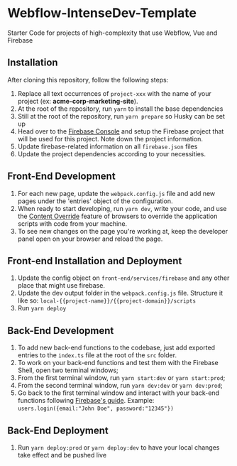 # Webflow-IntenseDev-Template
Starter Code for projects of high-complexity that use Webflow, Vue and Firebase

## Installation
After cloning this repository, follow the following steps:
1. Replace all text occurrences of `project-xxx` with the name of your
   project (ex: **acme-corp-marketing-site**).
2. At the root of the repository, run `yarn` to install the base dependencies
3. Still at the root of the repository, run `yarn prepare` so Husky can be set up
4. Head over to the [Firebase Console](https://console.firebase.google.com/) and setup the Firebase
   project that will be used for this project. Note down the project information.
5. Update firebase-related information on all `firebase.json` files
6. Update the project dependencies according to your necessities.

## Front-End Development
1. For each new page, update the `webpack.config.js` file and add new pages under the 'entries' object of the configuration.
2. When ready to start developing, run `yarn dev`, write your code, and use the [Content Override](https://docs.microsoft.com/en-us/microsoft-edge/devtools-guide-chromium/javascript/overrides) feature of browsers to override the application scripts with code from your machine.
3. To see new changes on the page you're working at, keep the developer panel open on your browser and reload the page.

## Front-end Installation and Deployment
1. Update the config object on `front-end/services/firebase` and any other place that might use firebase.
2. Update the dev output folder in the `webpack.config.js` file. Structure it like so: `local-{{project-name}}/{{project-domain}}/scripts`
3. Run `yarn deploy`

## Back-End Development
1. To add new back-end functions to the codebase, just add exported entries to the `index.ts` file at the root of the `src` folder.
2. To work on your back-end functions and test them with the Firebase Shell, open two terminal windows;
3. From the first terminal window, run `yarn start:dev` or `yarn start:prod`;
4. From the second terminal window, run `yarn dev:dev` or `yarn dev:prod`;
5. Go back to the first terminal window and interact with your back-end functions following [Firebase's guide](https://firebase.google.com/docs/functions/local-shell#invoke_https_functions). Example: `users.login({email:"John Doe", password:"12345"})`

## Back-End Deployment
1. Run `yarn deploy:prod` or `yarn deploy:dev` to have your local changes take effect and be pushed live
